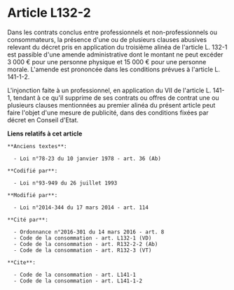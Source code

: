 # Article L132-2

Dans les contrats conclus entre professionnels et non-professionnels ou consommateurs, la présence d'une ou de plusieurs
clauses abusives relevant du décret pris en application du troisième alinéa de l'article L. 132-1 est passible d'une amende
administrative dont le montant ne peut excéder 3 000 € pour une personne physique et 15 000 € pour une personne morale.
L'amende est prononcée dans les conditions prévues à l'article L. 141-1-2. 

L'injonction faite à un professionnel, en application du VII de l'article L. 141-1, tendant à ce qu'il supprime de ses
contrats ou offres de contrat une ou plusieurs clauses mentionnées au premier alinéa du présent article peut faire l'objet
d'une mesure de publicité, dans des conditions fixées par décret en Conseil d'Etat.

**Liens relatifs à cet article**

	**Anciens textes**:

	  - Loi n°78-23 du 10 janvier 1978 - art. 36 (Ab)

	**Codifié par**:

	  - Loi n°93-949 du 26 juillet 1993

	**Modifié par**:

	  - Loi n°2014-344 du 17 mars 2014 - art. 114

	**Cité par**:

	  - Ordonnance n°2016-301 du 14 mars 2016 - art. 8
	  - Code de la consommation - art. L132-1 (VD)
	  - Code de la consommation - art. R132-2-2 (Ab)
	  - Code de la consommation - art. R132-3 (VT)

	**Cite**:

	  - Code de la consommation - art. L141-1
	  - Code de la consommation - art. L141-1-2
